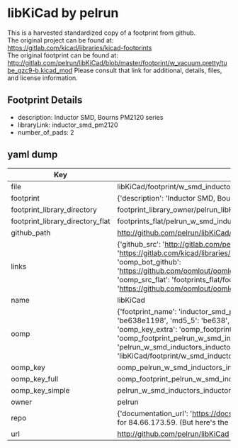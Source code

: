 # libKiCad by pelrun  
This is a harvested standardized copy of a footprint from github.  
The original project can be found at:  
https://gitlab.com/kicad/libraries/kicad-footprints  
The original footprint can be found at:
http://gitlab.com/pelrun/libKiCad/blob/master/footprint/w_vacuum.pretty/tube_gzc9-b.kicad_mod
Please consult that link for additional, details, files, and license information.  
## Footprint Details
* description: Inductor SMD, Bourns PM2120 series  
* libraryLink: inductor_smd_pm2120  
* number_of_pads: 2  
## yaml dump  
| Key | Value |  
| --- | --- |  
| file | libKiCad/footprint/w_smd_inductors.pretty/inductor_smd_pm2120.kicad_mod |  
| footprint | {'description': 'Inductor SMD, Bourns PM2120 series', 'libraryLink': 'inductor_smd_pm2120', 'number_of_pads': 2} |  
| footprint_library_directory | footprint_library_owner/pelrun_libKiCad |  
| footprint_library_directory_flat | footprints_flat/pelrun_w_smd_inductors_inductor_smd_pm2120/working |  
| github_path | http://github.com/pelrun/libKiCad/blob/master/footprint/w_smd_inductors.pretty/inductor_smd_pm2120.kicad_mod |  
| links | {'github_src': 'http://gitlab.com/pelrun/libKiCad/blob/master/footprint/w_vacuum.pretty/tube_gzc9-b.kicad_mod', 'github_src_repo': 'https://gitlab.com/kicad/libraries/kicad-footprints', 'oomp_bot': 'footprints/pelrun_w_smd_inductors_inductor_smd_pm2120/working', 'oomp_bot_github': 'https://github.com/oomlout/oomlout_oomp_footprint_bot/tree/main/footprints/pelrun_w_smd_inductors_inductor_smd_pm2120/working', 'oomp_src_flat': 'footprints_flat/footprints_flat/pelrun_w_smd_inductors_inductor_smd_pm2120/working', 'oomp_src_flat_github': 'https://github.com/oomlout/oomlout_oomp_footprint_src/tree/main/footprints_flat/pelrun_w_smd_inductors_inductor_smd_pm2120/working'} |  
| name | libKiCad |  
| oomp | {'footprint_name': 'inductor_smd_pm2120', 'library_name': 'w_smd_inductors', 'md5': 'be638e11984882e47a3a972033ee6850', 'md5_10': 'be638e1198', 'md5_5': 'be638', 'md5_6': 'be638e', 'oomp_key': 'oomp_pelrun_w_smd_inductors_inductor_smd_pm2120', 'oomp_key_extra': 'oomp_footprint_pelrun_w_smd_inductors_inductor_smd_pm2120', 'oomp_key_full': 'oomp_footprint_pelrun_w_smd_inductors_inductor_smd_pm2120_be638e', 'oomp_key_simple': 'pelrun_w_smd_inductors_inductor_smd_pm2120', 'original_filename': 'libKiCad/footprint/w_smd_inductors.pretty/inductor_smd_pm2120.kicad_mod', 'owner_name': 'pelrun'} |  
| oomp_key | oomp_pelrun_w_smd_inductors_inductor_smd_pm2120 |  
| oomp_key_full | oomp_footprint_pelrun_w_smd_inductors_inductor_smd_pm2120 |  
| oomp_key_simple | pelrun_w_smd_inductors_inductor_smd_pm2120 |  
| owner | pelrun |  
| repo | {'documentation_url': 'https://docs.github.com/rest/overview/resources-in-the-rest-api#rate-limiting', 'message': "API rate limit exceeded for 84.66.173.59. (But here's the good news: Authenticated requests get a higher rate limit. Check out the documentation for more details.)"} |  
| url | http://github.com/pelrun/libKiCad |  

